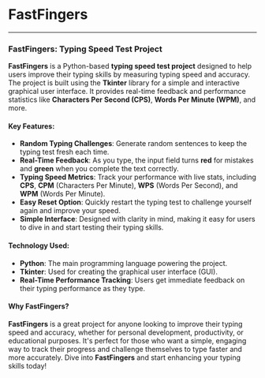 # FastFingers


---

### **FastFingers: Typing Speed Test Project**  
**FastFingers** is a Python-based **typing speed test project** designed to help users improve their typing skills by measuring typing speed and accuracy. The project is built using the **Tkinter** library for a simple and interactive graphical user interface. It provides real-time feedback and performance statistics like **Characters Per Second (CPS)**, **Words Per Minute (WPM)**, and more.

#### **Key Features**:
- **Random Typing Challenges**: Generate random sentences to keep the typing test fresh each time.  
- **Real-Time Feedback**: As you type, the input field turns **red** for mistakes and **green** when you complete the text correctly.  
- **Typing Speed Metrics**: Track your performance with live stats, including **CPS**, **CPM** (Characters Per Minute), **WPS** (Words Per Second), and **WPM** (Words Per Minute).  
- **Easy Reset Option**: Quickly restart the typing test to challenge yourself again and improve your speed.  
- **Simple Interface**: Designed with clarity in mind, making it easy for users to dive in and start testing their typing skills.

#### **Technology Used**:
- **Python**: The main programming language powering the project.  
- **Tkinter**: Used for creating the graphical user interface (GUI).  
- **Real-Time Performance Tracking**: Users get immediate feedback on their typing performance as they type.

#### **Why FastFingers?**  
**FastFingers** is a great project for anyone looking to improve their typing speed and accuracy, whether for personal development, productivity, or educational purposes. It's perfect for those who want a simple, engaging way to track their progress and challenge themselves to type faster and more accurately. Dive into **FastFingers** and start enhancing your typing skills today!

